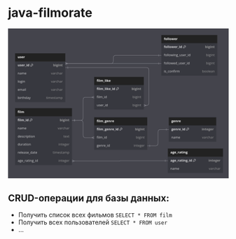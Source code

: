 # java-filmorate

![ER-diagram for DB this app](https://github.com/MikhailSamigullin/java-filmorate/blob/main/diagram.png)

## CRUD-операции для базы данных:
* Получить список всех фильмов
  `SELECT * FROM film`
* Получить всех пользователей
  `SELECT * FROM user`
* ...
